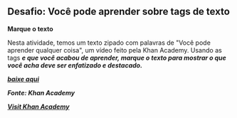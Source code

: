 ## Desafio: Você pode aprender sobre tags de texto

**Marque o texto**

Nesta atividade, temos um texto zipado com palavras de "Você pode aprender qualquer coisa", um vídeo feito pela Khan Academy.
Usando as tags ***e que você acabou de aprender, marque o texto para mostrar o que você acha deve ser enfatizado e destacado.***

***[baixe aqui](https://drive.google.com/file/d/1GckMLXiyjDjrsFaNeJ4vg5H2dv4cdmh0/view?usp=sharing)***

***Fonte: Khan Academy***

***[Visit Khan Academy](https://pt.khanacademy.org/computing)***
